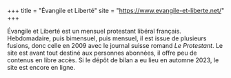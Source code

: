 +++
title = "Évangile et Liberté"
site = "https://www.evangile-et-liberte.net/"
+++

Évangile et Liberté est un mensuel protestant libéral français. Hebdomadaire, puis bimensuel, puis mensuel, il est issue de plusieurs fusions, donc celle en 2009 avec le journal suisse romand *Le Protestant*. Le site est avant tout destiné aux personnes abonnées, il offre peu de contenus en libre accès. Si le dépôt de bilan a eu lieu en automne 2023, le site est encore en ligne.
